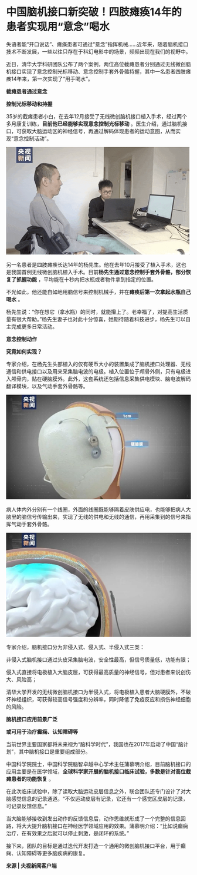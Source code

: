 # 中国脑机接口新突破！四肢瘫痪14年的患者实现用“意念”喝水

失语者能“开口说话”、瘫痪患者可通过“意念”指挥机械……近年来，随着脑机接口技术不断发展，一些以往只存在于科幻电影中的场景，频频出现在我们的视野中。

近日，清华大学科研团队公布了两个案例，两位高位截瘫患者分别通过无线微创脑机接口实现了意念控制光标移动、意念控制手套外骨骼持握，其中一名患者四肢瘫痪14年来，第一次实现了“用手喝水”。

**截瘫患者通过意念**

**控制光标移动和持握**

35岁的截瘫患者小白，在去年12月接受了无线微创脑机接口植入手术，经过两个多月康复训练，**目前他已经能够实现意念控制光标移动**
。医生介绍，通过脑机接口，可获取大脑运动区的神经信号，再通过解码体现患者的运动意图，从而实现“意念控制活动”。

![e8ca2540468cacda7aaee00c93210df7.jpg](https://raw.githubusercontent.com/qqhsx/qqnews_image/main/2024/03/03/中国脑机接口新突破！四肢瘫痪14年的患者实现用“意念”喝水/e8ca2540468cacda7aaee00c93210df7.jpg)

另一名患者是四肢瘫痪长达14年的杨先生。他在去年10月接受了植入手术，这也是我国首例无线微创脑机植入手术。目前**杨先生通过意念控制手套外骨骼，部分恢复了抓握功能**
，平均能在十秒内把水瓶或者物件拿到指定的位置。

不光如此，他还能自如地用脑信号来控制机械手，并在**瘫痪后第一次拿起水瓶自己喝水** 。

杨先生说：“你在想它（拿水瓶）的同时，就能攥上了。老幸福了，对提高生活质量有很大帮助。”杨先生妻子也对此十分惊喜，她期待随着科技进步，杨先生可以自主完成更多日常活动。

**意念控制动作**

**究竟如何实现？**

专家介绍，在杨先生头部植入的仅有硬币大小的装置集成了脑机接口处理器、无线通信和供电接口以及用来采集脑电波的电极。植入位置位于颅骨外侧，只有电极进入颅骨内，贴在硬脑膜外。此外，这套系统还包括信息采集供电模块、脑电波解码翻译模块，以及气动手套外骨骼等。

![f105442820b0bb94b6463e78bcf1d811.jpg](https://raw.githubusercontent.com/qqhsx/qqnews_image/main/2024/03/03/中国脑机接口新突破！四肢瘫痪14年的患者实现用“意念”喝水/f105442820b0bb94b6463e78bcf1d811.jpg)

病人体内外分别有一个线圈，外面的线圈既能够隔着皮肤供应电，也能够把病人大脑里的脑信号传输出来，实现了无线的供电和无线的通信，再用采集到的信号来指挥气动手套外骨骼。

![9788b9113dbef97eb30f81f88250dba1.jpg](https://raw.githubusercontent.com/qqhsx/qqnews_image/main/2024/03/03/中国脑机接口新突破！四肢瘫痪14年的患者实现用“意念”喝水/9788b9113dbef97eb30f81f88250dba1.jpg)

专家介绍，脑机接口分为非侵入式、侵入式、半侵入式三类：

非侵入式脑机接口通过头皮采集脑电波，安全性最高，但信号质量低，功能有限；

侵入式直接将电极植入大脑皮层，可获得最高质量的神经信号，但对患者来说创伤大、风险高；

清华大学开发的无线微创脑机接口为半侵入式，将电极植入患者大脑硬膜外，不破坏神经组织，可获得较高信号强度和分辨率，同时降低了免疫反应和损伤神经细胞的风险。

**脑机接口应用前景广泛**

**或可用于治疗癫痫、认知障碍等**

当前世界主要国家都将未来视为“脑科学时代”，我国也在2017年启动了中国“脑计划”，其中脑机接口是重要组成部分。

中国科学院院士，中国科学院脑智卓越中心学术主任蒲慕明介绍，目前脑机接口的应用主要是在医学领域，**全球科学家开展的脑机接口临床试验，多数是针对高位截瘫患者的功能恢复**
。

在此次临床试验中，除了读取大脑运动皮层信息之外，联合团队还专门设计了对大脑感觉信息的记录通道。“不仅运动皮层有记录，它还有一个感觉区皮层的记录，可记录反馈信息。”

当大脑能够接收到发出动作的反馈信息后，动作思维就形成了一个完整的信息回路，将大大提升脑机接口在神经医学领域应用的效果。蒲慕明介绍：“比如说癫痫治疗，在有效果之后就可以停止刺激，是闭环的系统。”

接下来，团队的目标是通过迭代开发打造一个通用的微创脑机接口平台，用于癫痫、认知障碍等更多脑疾病的康复。

**来源 | 央视新闻客户端**


